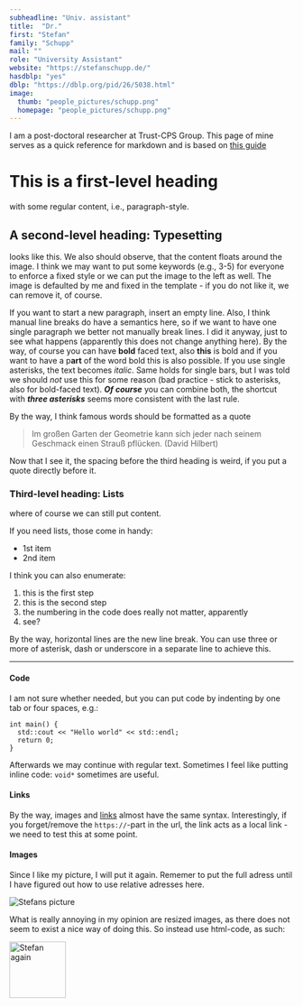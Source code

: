 ```yaml
---
subheadline: "Univ. assistant"
title:  "Dr."
first: "Stefan"
family: "Schupp"
mail: ""
role: "University Assistant"
website: "https://stefanschupp.de/"
hasdblp: "yes"
dblp: "https://dblp.org/pid/26/5038.html"
image:
  thumb: "people_pictures/schupp.png"
  homepage: "people_pictures/schupp.png"
---
```


I am a post-doctoral researcher at Trust-CPS Group. This page of mine serves as a quick reference for markdown and is based on [this guide](https://www.markdownguide.org/basic-syntax/)


# This is a first-level heading

with some regular content, i.e., paragraph-style.

## A second-level heading: Typesetting

looks like this. We also should observe, that the content floats around the image. I think we may want to put some keywords (e.g., 3-5) for everyone to enforce a fixed style or we can put the image to the left as well. The image is defaulted by me and fixed in the template - if you do not like it, we can remove it, of course.

If you want to start a new paragraph, insert an empty line. Also, I think manual line breaks do have a semantics here, so if we want to have one single paragraph we better not manually break lines.
I did it anyway, just to see what happens (apparently this does not change anything here). By the way, of course you can have __bold__ faced text, also **this** is bold and if you want to have a p**art** of the word bold this is also possible. If you use single asterisks, the text becomes *italic*. Same holds for single bars, but I was told we should _not_ use this for some reason (bad practice - stick to asterisks, also for bold-faced text). __*Of course*__ you can combine both, the shortcut with ***three asterisks*** seems more consistent with the last rule.

By the way, I think famous words should be formatted as a quote
> Im großen Garten der Geometrie kann sich jeder nach seinem Geschmack einen Strauß pflücken. (David Hilbert)

Now that I see it, the spacing before the third heading is weird, if you put a quote directly before it.

### Third-level heading: Lists

where of course we can still put content.

If you need lists, those come in handy:
- 1st item
- 2nd item


I think you can also enumerate:
1. this is the first step
2. this is the second step
1. the numbering in the code does really not matter, apparently
1. see?

By the way, horizontal lines are the new line break. You can use three or more of asterisk, dash or underscore in a separate line to achieve this.

***

#### Code

I am not sure whether needed, but you can put code by indenting by one tab or four spaces, e.g.:

    int main() {
      std::cout << "Hello world" << std::endl;
      return 0;
    }

Afterwards we may continue with regular text. Sometimes I feel like putting inline code: `void*` sometimes are useful.

#### Links

By the way, images and [links](http://www.stefanschupp.de) almost have the same syntax.
Interestingly, if you forget/remove the `https://`-part in the url, the link acts as a local link - we need to test this at some point.

#### Images

Since I like my picture, I will put it again. Rememer to put the full adress until I have figured out how to use relative adresses here.

![Stefans picture](https://trust-cps-group.github.io/images/people_pictures/schupp.png "Look mum, I can add a mouseover text!")

What is really annoying in my opinion are resized images, as there does not seem to exist a nice way of doing this. So instead use html-code, as such:

<img src="https://trust-cps-group.github.io/images/people_pictures/schupp.png" alt="Stefan again" width="100" height="auto">
